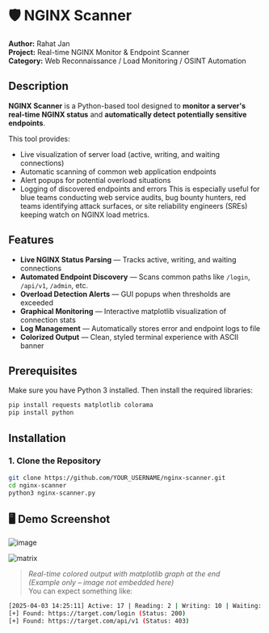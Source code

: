 # 🛡️ NGINX Scanner

**Author:** Rahat Jan  
**Project:** Real-time NGINX Monitor & Endpoint Scanner  
**Category:** Web Reconnaissance / Load Monitoring / OSINT Automation  


## Description

**NGINX Scanner** is a Python-based tool designed to **monitor a server's real-time NGINX status** and **automatically detect potentially sensitive endpoints**.

This tool provides:

- Live visualization of server load (active, writing, and waiting connections)
- Automatic scanning of common web application endpoints
- Alert popups for potential overload situations
- Logging of discovered endpoints and errors
This is especially useful for blue teams conducting web service audits, bug bounty hunters, red teams identifying attack surfaces, or site reliability engineers (SREs) keeping watch on NGINX load metrics.



## Features

- **Live NGINX Status Parsing** — Tracks active, writing, and waiting connections
- **Automated Endpoint Discovery** — Scans common paths like `/login`, `/api/v1`, `/admin`, etc.
- **Overload Detection Alerts** — GUI popups when thresholds are exceeded
- **Graphical Monitoring** — Interactive matplotlib visualization of connection stats
- **Log Management** — Automatically stores error and endpoint logs to file
- **Colorized Output** — Clean, styled terminal experience with ASCII banner


## Prerequisites

Make sure you have Python 3 installed. Then install the required libraries:

```bash
pip install requests matplotlib colorama
pip install python 
```
## Installation

### 1. Clone the Repository

```bash
git clone https://github.com/YOUR_USERNAME/nginx-scanner.git
cd nginx-scanner
python3 nginx-scanner.py
```
## 🖥️ Demo Screenshot
![image](https://github.com/user-attachments/assets/133bf572-3693-428b-a915-47719eac8738)

![matrix](https://github.com/user-attachments/assets/8d0759a2-25e5-469e-bbcb-4b8eddda7e92)



> _Real-time colored output with matplotlib graph at the end_  
> _(Example only – image not embedded here)_  
> You can expect something like:

```bash
[2025-04-03 14:25:11] Active: 17 | Reading: 2 | Writing: 10 | Waiting: 5
[+] Found: https://target.com/login (Status: 200)
[+] Found: https://target.com/api/v1 (Status: 403)
